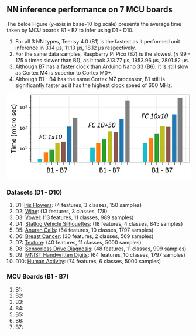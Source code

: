 ## NN inference performance on 7 MCU boards

The beloe Figure (y-axis in base-10 log scale) presents the average time taken by MCU boards B1 - B7 to infer using D1 - D10. 

1. For all 3 NN types, Teensy 4.0 (B1) is the fastest as it performed unit inference in 3.14 µs, 11.13 µs, 18.12 µs respectively. 
2. For the same data samples, Raspberry Pi Pico (B7) is the slowest (≈ 99 - 175 x times slower than B1), as it took 313.77 µs, 1953.96 µs, 2801.82 µs. 
3. Although B7 has a faster clock than Arduino Nano 33 (B6), it is still slow as Cortex M4 is superior to Cortex M0+. 
4. Although B1 - B4 has the same Cortex M7 processor, B1 still is significantly faster as it has the highest clock speed of 600 MHz. 

![alt text](https://github.com/bharathsudharsan/TinyML-Benchmark-NNs-on-MCUs/blob/main/Infer_time_on_B1_to_B7/B1-B7_inference_time.png)

### Datasets (D1 - D10)

1. D1: [Iris Flowers](https://archive.ics.uci.edu/ml/datasets/iris): (4 features, 3 classes, 150 samples)
2. D2: [Wine](https://archive.ics.uci.edu/ml/datasets/wine): (13 features, 3 classes, 178)
3. D3: [Vowel](https://archive.ics.uci.edu/ml/datasets/Japanese+Vowels): (13 features, 11 classes, 989 samples)
4. D4: [Statlog Vehicle Silhouettes](https://archive.ics.uci.edu/ml/datasets/Statlog+%28Vehicle+Silhouettes%29): (18 features, 4 classes, 845 samples)
5. D5: [Anuran Calls](https://archive.ics.uci.edu/ml/datasets/Anuran+Calls+%28MFCCs%29): (64 features, 10 classes, 1797 samples)
6. D6: [Breast Cancer](https://www.kaggle.com/uciml/breast-cancer-wisconsin-data): (30 features, 2 classes, 569 samples)
7. D7: [Texture](https://www.robots.ox.ac.uk/~vgg/data/dtd/index.html): (40 features, 11 classes, 5000 samples)
8. D8: [Sensorless Drive Diagnosis](https://archive.ics.uci.edu/ml/datasets/dataset+for+sensorless+drive+diagnosis): (48 features, 11 classes, 999 samples)
9. D9: [MNIST Handwritten Digits](http://yann.lecun.com/exdb/mnist/): (64 features, 10 classes, 1797 samples)
10. D10: [Human Activity](https://archive.ics.uci.edu/ml/datasets/human+activity+recognition+using+smartphones): (74 features, 6 classes, 5000 samples)


### MCU Boards (B1 - B7)

1. B1:
2. B2:
3. B3:
4. B4:
5. B5:
6. B6:
7. B7: 